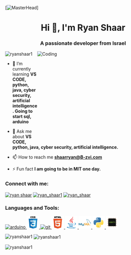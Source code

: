 [![MasterHead](https://scitechdaily.com/images/Quantum-Computer-Code-Concept.gif)]
<h1 align="center">Hi 👋, I'm Ryan Shaar</h1>
<h3 align="center">A passionate developer from Israel</h3>
<img align="right" alt="Coding" width="400" height = 300 src="https://mir-s3-cdn-cf.behance.net/project_modules/disp/2bbf3a52005319.5901123c114f4.gif">
<p align="left"> <img src="https://komarev.com/ghpvc/?username=ryanshaar1&label=Profile%20views&color=0e75b6&style=flat" alt="ryanshaar1" /> </p>


- 🌱 I’m currently learning **VS CODE, python, java, cyber security, artificial intelligence. Going to start sql, arduino**

- 💬 Ask me about **VS CODE, python, java, cyber security, artificial intelligence.**

- 📫 How to reach me **shaarryan@B-zvi.com**

- ⚡ Fun fact **I am going to be in MIT one day.**

<h3 align="left">Connect with me:</h3>
<p align="left">
<a href="https://linkedin.com/in/ryan shaar" target="blank"><img align="center" src="https://raw.githubusercontent.com/rahuldkjain/github-profile-readme-generator/master/src/images/icons/Social/linked-in-alt.svg" alt="ryan shaar" height="30" width="40" /></a>
<a href="https://instagram.com/ryan_shaar1" target="blank"><img align="center" src="https://raw.githubusercontent.com/rahuldkjain/github-profile-readme-generator/master/src/images/icons/Social/instagram.svg" alt="ryan_shaar1" height="30" width="40" /></a>
<a href="https://www.leetcode.com/ryan_shaar" target="blank"><img align="center" src="https://raw.githubusercontent.com/rahuldkjain/github-profile-readme-generator/master/src/images/icons/Social/leet-code.svg" alt="ryan_shaar" height="30" width="40" /></a>
</p>

<h3 align="left">Languages and Tools:</h3>
<p align="left"> <a href="https://www.arduino.cc/" target="_blank" rel="noreferrer"> <img src="https://cdn.worldvectorlogo.com/logos/arduino-1.svg" alt="arduino" width="40" height="40"/> </a> <a href="https://www.w3schools.com/css/" target="_blank" rel="noreferrer"> <img src="https://raw.githubusercontent.com/devicons/devicon/master/icons/css3/css3-original-wordmark.svg" alt="css3" width="40" height="40"/> </a> <a href="https://git-scm.com/" target="_blank" rel="noreferrer"> <img src="https://www.vectorlogo.zone/logos/git-scm/git-scm-icon.svg" alt="git" width="40" height="40"/> </a> <a href="https://www.w3.org/html/" target="_blank" rel="noreferrer"> <img src="https://raw.githubusercontent.com/devicons/devicon/master/icons/html5/html5-original-wordmark.svg" alt="html5" width="40" height="40"/> </a> <a href="https://www.java.com" target="_blank" rel="noreferrer"> <img src="https://raw.githubusercontent.com/devicons/devicon/master/icons/java/java-original.svg" alt="java" width="40" height="40"/> </a> <a href="https://www.mysql.com/" target="_blank" rel="noreferrer"> <img src="https://raw.githubusercontent.com/devicons/devicon/master/icons/mysql/mysql-original-wordmark.svg" alt="mysql" width="40" height="40"/> </a> <a href="https://www.python.org" target="_blank" rel="noreferrer"> <img src="https://raw.githubusercontent.com/devicons/devicon/master/icons/python/python-original.svg" alt="python" width="40" height="40"/> </a> <a href="https://www.tutorialspoint.com/assembly_programming/index.htm" target="_blank" rel="noreferrer"> <img src="https://raw.githubusercontent.com/github/explore/e495457f5ff28c343f9e422f8e3cf80fd3e80890/topics/assembly/assembly.png" alt="assembly" width="40" height="40"/> </a> </p>

<p><img align="left" src="https://github-readme-stats.vercel.app/api/top-langs?username=ryanshaar1&show_icons=true&locale=en&layout=compact" alt="ryanshaar1" /></p>

<p>&nbsp;<img align="center" src="https://github-readme-stats.vercel.app/api?username=ryanshaar1&show_icons=true&locale=en" alt="ryanshaar1" /></p>

<p><img align="center" src="https://github-readme-streak-stats.herokuapp.com/?user=ryanshaar1&" alt="ryanshaar1" /></p>
